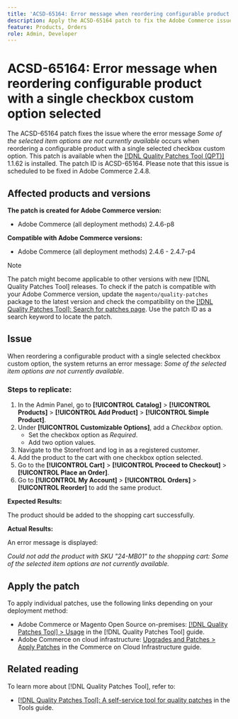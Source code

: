 ```yaml
---
title: 'ACSD-65164: Error message when reordering configurable product with a single checkbox custom option selected'
description: Apply the ACSD-65164 patch to fix the Adobe Commerce issue where the error message *Some of the selected item options are not currently available* occurs when reordering a configurable product with a single selected checkbox custom option.
feature: Products, Orders
role: Admin, Developer
---
```


# ACSD-65164: Error message when reordering configurable product with a single checkbox custom option selected

The ACSD-65164 patch fixes the issue where the error message *Some of the selected item options are not currently available* occurs when reordering a configurable product with a single selected checkbox custom option. This patch is available when the [[!DNL Quality Patches Tool (QPT)]](/help/tools/quality-patches-tool/quality-patches-tool-to-self-serve-quality-patches.md) 1.1.62 is installed. The patch ID is ACSD-65164. Please note that this issue is scheduled to be fixed in Adobe Commerce 2.4.8.

## Affected products and versions

**The patch is created for Adobe Commerce version:**

* Adobe Commerce (all deployment methods) 2.4.6-p8

**Compatible with Adobe Commerce versions:**

* Adobe Commerce (all deployment methods) 2.4.6 - 2.4.7-p4

>[!NOTE]
>
>The patch might become applicable to other versions with new [!DNL Quality Patches Tool] releases. To check if the patch is compatible with your Adobe Commerce version, update the `magento/quality-patches` package to the latest version and check the compatibility on the [[!DNL Quality Patches Tool]: Search for patches page](https://experienceleague.adobe.com/tools/commerce-quality-patches/index.html). Use the patch ID as a search keyword to locate the patch.

## Issue

When reordering a configurable product with a single selected checkbox custom option, the system returns an error message: *Some of the selected item options are not currently available*.

### Steps to replicate:

1. In the Admin Panel, go to **[!UICONTROL Catalog]** > **[!UICONTROL Products]** > **[!UICONTROL Add Product]** > **[!UICONTROL Simple Product]**. 
1. Under **[!UICONTROL Customizable Options]**, add a *Checkbox* option.
    * Set the checkbox option as *Required*.
    * Add two option values.
1. Navigate to the Storefront and log in as a registered customer.
1. Add the product to the cart with one checkbox option selected.
1. Go to the **[!UICONTROL Cart]** > **[!UICONTROL Proceed to Checkout]** > **[!UICONTROL Place an Order]**.
1. Go to **[!UICONTROL My Account]** > **[!UICONTROL Orders]** >  **[!UICONTROL Reorder]** to add the same product.

**Expected Results:**

The product should be added to the shopping cart successfully.

**Actual Results:**

An error message is displayed:

*Could not add the product with SKU "24-MB01" to the shopping cart: Some of the selected item options are not currently available.*

## Apply the patch

To apply individual patches, use the following links depending on your deployment method:

* Adobe Commerce or Magento Open Source on-premises: [[!DNL Quality Patches Tool] > Usage](/help/tools/quality-patches-tool/usage.md) in the [!DNL Quality Patches Tool] guide.
* Adobe Commerce on cloud infrastructure: [Upgrades and Patches > Apply Patches](https://experienceleague.adobe.com/docs/commerce-cloud-service/user-guide/develop/upgrade/apply-patches.html) in the Commerce on Cloud Infrastructure guide.

## Related reading

To learn more about [!DNL Quality Patches Tool], refer to:

* [[!DNL Quality Patches Tool]: A self-service tool for quality patches](/help/tools/quality-patches-tool/quality-patches-tool-to-self-serve-quality-patches.md) in the Tools guide.
